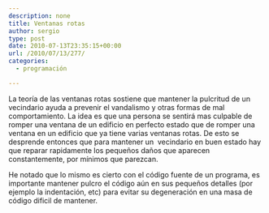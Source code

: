 ```yaml
---
description: none
title: Ventanas rotas
author: sergio
type: post
date: 2010-07-13T23:35:15+00:00
url: /2010/07/13/277/
categories:
  - programación

---
```

La teoría de las ventanas rotas sostiene que mantener la pulcritud de un vecindario ayuda a prevenir el vandalismo y otras formas de mal comportamiento. La idea es que una persona se sentirá mas culpable de romper una ventana de un edificio en perfecto estado que de romper una ventana en un edificio que ya tiene varias ventanas rotas. De esto se desprende entonces que para mantener un  vecindario en buen estado hay que reparar rapidamente los pequeños daños que aparecen constantemente, por mínimos que parezcan.

He notado que lo mismo es cierto con el código fuente de un programa, es importante mantener pulcro el código aún en sus pequeños detalles (por ejemplo la indentación, etc) para evitar su degeneración en una masa de código dificil de mantener.
